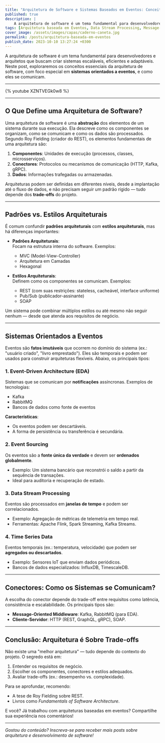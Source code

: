 ```yaml
---
title: "Arquitetura de Software e Sistemas Baseados em Eventos: Conceitos e Aplicações"
published: true
description: | 
    A arquitetura de software é um tema fundamental para desenvolvedores e arquitetos que buscam criar sistemas escaláveis, eficientes e adaptáveis. Neste post, exploraremos os conceitos essenciais da arquitetura de software, com foco especial em sistemas orientados a eventos, e como eles se comunicam.
tags: [Arquitetura baseada em Eventos, Data Stream Processing, Message-Oriented Middleare]
cover_image: /assets/images/capas/caderno-caneta.jpg
permalink: /posts/arquitetura-baseada-em-eventos
publish_date: 2023-10-10 13:27:24 +0300
---
```


A arquitetura de software é um tema fundamental para desenvolvedores e arquitetos que buscam criar sistemas escaláveis, eficientes e adaptáveis. Neste post, exploraremos os conceitos essenciais da arquitetura de software, com foco especial em **sistemas orientados a eventos**, e como eles se comunicam.

---

{% youtube XZNTVEGk0w8 %}

---

## O Que Define uma Arquitetura de Software?

Uma arquitetura de software é uma **abstração** dos elementos de um sistema durante sua execução. Ela descreve como os componentes se organizam, como se comunicam e como os dados são processados. Segundo Roy Fielding (criador do REST), os elementos fundamentais de uma arquitetura são:

1. **Componentes**: Unidades de execução (processos, classes, microsserviços).  
2. **Conectores**: Protocolos ou mecanismos de comunicação (HTTP, Kafka, gRPC).  
3. **Dados**: Informações trafegadas ou armazenadas.  

Arquiteturas podem ser definidas em diferentes níveis, desde a implantação até o fluxo de dados, e não precisam seguir um padrão rígido — tudo depende dos **trade-offs** do projeto.

---

## Padrões vs. Estilos Arquiteturais

É comum confundir **padrões arquiteturais** com **estilos arquiteturais**, mas há diferenças importantes:

- **Padrões Arquiteturais**:  
  Focam na estrutura interna do software. Exemplos:  
  - MVC (Model-View-Controller)  
  - Arquitetura em Camadas  
  - Hexagonal  

- **Estilos Arquiteturais**:  
  Definem como os componentes se comunicam. Exemplos:  
  - REST (com suas restrições: stateless, cacheável, interface uniforme)  
  - Pub/Sub (publicador-assinante)  
  - SOAP  

Um sistema pode combinar múltiplos estilos ou até mesmo não seguir nenhum — desde que atenda aos requisitos de negócio.

---

## Sistemas Orientados a Eventos

Eventos são **fatos imutáveis** que ocorrem no domínio do sistema (ex.: "usuário criado", "livro emprestado"). Eles são temporais e podem ser usados para construir arquiteturas flexíveis. Abaixo, os principais tipos:

### 1. **Event-Driven Architecture (EDA)**  
Sistemas que se comunicam por **notificações** assíncronas. Exemplos de tecnologias:  
- Kafka  
- RabbitMQ  
- Bancos de dados como fonte de eventos  

**Características**:  
- Os eventos podem ser descartáveis.  
- A forma de persistência ou transferência é secundária.  

### 2. **Event Sourcing**  
Os eventos são a **fonte única da verdade** e devem ser **ordenados globalmente**.  
- Exemplo: Um sistema bancário que reconstrói o saldo a partir da sequência de transações.  
- Ideal para auditoria e recuperação de estado.  

### 3. **Data Stream Processing**  
Eventos são processados em **janelas de tempo** e podem ser correlacionados.  
- Exemplo: Agregação de métricas de telemetria em tempo real.  
- Ferramentas: Apache Flink, Spark Streaming, Kafka Streams.  

### 4. **Time Series Data**  
Eventos temporais (ex.: temperatura, velocidade) que podem ser **agregados ou descartados**.  
- Exemplo: Sensores IoT que enviam dados periódicos.  
- Bancos de dados especializados: InfluxDB, TimescaleDB.  

---

## Conectores: Como os Sistemas se Comunicam?

A escolha do conector depende do trade-off entre requisitos como latência, consistência e escalabilidade. Os principais tipos são:

- **Message-Oriented Middleware**: Kafka, RabbitMQ (para EDA).  
- **Cliente-Servidor**: HTTP (REST, GraphQL, gRPC), SOAP.  

---

## Conclusão: Arquitetura é Sobre Trade-offs

Não existe uma "melhor arquitetura" — tudo depende do contexto do projeto. O segredo está em:  
1. Entender os requisitos de negócio.  
2. Escolher os componentes, conectores e estilos adequados.  
3. Avaliar trade-offs (ex.: desempenho vs. complexidade).  

Para se aprofundar, recomendo:  
- A tese de Roy Fielding sobre REST.  
- Livros como *Fundamentals of Software Architecture*.  

E você? Já trabalhou com arquiteturas baseadas em eventos? Compartilhe sua experiência nos comentários!  

--- 

*Gostou do conteúdo? Inscreva-se para receber mais posts sobre arquitetura e desenvolvimento de software!*
